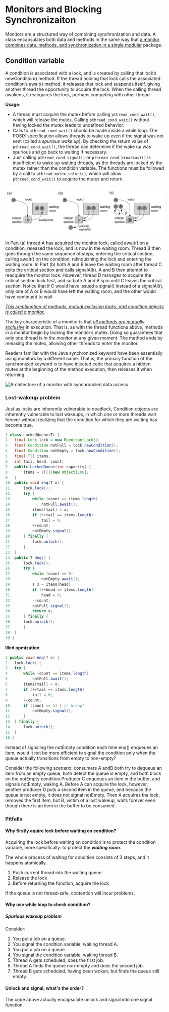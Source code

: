 # Monitors and Blocking Synchronizaiton

Monitors are a structured way of combining synchronization and data. A class encapsulates both data and methods in the same way that <u>a monitor combines data, methods, and synchronization in a single modular</u> package.

## Condition variable

A condition is associated with a lock, and is created by calling that lock’s newCondition() method. If the thread holding that lock calls the associated condition’s await() method, it releases that lock and suspends itself, giving another thread the opportunity to acquire the lock. When the calling thread awakens, it reacquires the lock, perhaps competing with other thread

**Usage**:

- A thread must acquire the mutex before calling `pthread_cond_wait()`, which will release the mutex. Calling `pthread_cond_wait()` without having locked the mutex leads to undefined behavior.
- Calls to `pthread_cond_wait()` should be made inside a while loop. The POSIX specification allows threads to wake up even if the signal was not sent (called a *spurious wake up*). By checking the return value of `pthread_cond_wait()`, the thread can determine if the wake up was spurious and go back to waiting if necessary.
- Just calling `pthread_cond_signal()` or `pthread_cond_broadcast()` is insufficient to wake up waiting threads, as the threads are locked by the mutex rather than the condition variable. The functions must be followed by a call to `pthread_mutex_unlock()`, which will allow `pthread_cond_wait()` to acquire the mutex and return.



<div>			<!--块级封装-->
    <center>	<!--将图片和文字居中-->
    <img src="media/monitor.jpg"
         alt="无法显示图片"
         style="zoom:50%"/>
    <br>		<!--换行-->
    </center>
</div>

In Part (a) thread A has acquired the monitor lock, called await() on a condition, released the lock, and is now in the waiting room. Thread B then goes through the same sequence of steps, entering the critical section, calling await() on the condition, relinquishing the lock and entering the waiting room. In Part (b) both A and B leave the waiting room after thread C exits the critical section and calls signalAll(). A and B then attempt to reacquire the monitor lock. However, thread D manages to acquire the critical section lock first, and so both A and B spin until C leaves the critical section. Notice that if C would have issued a signal() instead of a signalAll(), only one of A or B would have left the waiting room, and the other would have continued to wait

<u>*This combination of methods, mutual exclusion locks, and condition objects is called a monitor.*</u>

The key characteristic of a monitor is that <u>*all methods are mutually exclusive*</u> in execution. That is, as with the thread functions above, methods in a monitor begin by locking the monitor’s mutex. Doing so guarantees that only one thread is *in the monitor* at any given moment. The method ends by releasing the mutex, allowing other threads to enter the monitor.

Readers familiar with the Java synchronized keyword have been essentially using monitors by a different name. That is, the primary function of the synchronized keyword is to have injected code that acquires a hidden mutex at the beginning of the method execution, then releases it when returning.

![Architecture of a monitor with synchronized data access](https://w3.cs.jmu.edu/kirkpams/OpenCSF/Books/csf/html/_images/CSF-Images.7.2.png)

### Lost-wakeup problem

Just as locks are inherently vulnerable to deadlock, Condition objects are inherently vulnerable to lost wakeups, in which one or more threads wait forever without realizing that the condition for which they are waiting has become true.

```Java
1 class LockedQueue<T> {
2 	final Lock lock = new ReentrantLock();
3 	final Condition notFull = lock.newCondition();
4 	final Condition notEmpty = lock.newCondition();
5 	final T[] items;
6 	int tail, head, count;
7 	public LockedQueue(int capacity) {
8 		items = (T[])new Object[100];
9 	}
10 	public void enq(T x) {
11 		lock.lock();
12 		try {
13 			while (count == items.length)
14 				notFull.await();
15 			items[tail] = x;
16 			if (++tail == items.length)
17 				tail = 0;
18 			++count;
19 			notEmpty.signal();
20 		} finally {
21 			lock.unlock();
22 		}
23 	}
24 	public T deq() {
25 		lock.lock();
26 		try {
27 			while (count == 0)
28 				notEmpty.await();
29 			T x = items[head];
30 			if (++head == items.length)
31 				head = 0;
32 			--count;
33 			notFull.signal();
34 			return x;
35 		} finally {
36 		lock.unlock();
37 		}
38 	}
39 }
```

**Illed opmization**: 

```Java
1 public void enq(T x) {
2 	lock.lock();
3 	try {
4 		while (count == items.length)
5 			notFull.await();
6 		items[tail] = x;
7 		if (++tail == items.length)
8 			tail = 0;
9 		++count;
10 		if (count == 1) { // Wrong!
11 			notEmpty.signal();
12 		}
13 	} finally {
14 		lock.unlock();
15 	}
16 }
```

Instead of signaling the notEmpty condition each time enq() enqueues an item, would it not be more efficient to signal the condition only when the queue actually transitions from empty to non-empty?

Consider the following scenario: consumers A andB both try to dequeue an item from an empty queue, both detect the queue is empty, and both block on the notEmpty condition.Producer C enqueues an item in the buffer, and signals notEmpty, waking A. Before A can acquire the lock, however, another producer D puts a second item in the queue, and because the queue is not empty, it does not signal notEmpty. Then A acquires the lock, removes the first item, but B, victim of a lost wakeup, waits forever even though there is an item in the buffer to be consumed.



### Pitfalls

#### Why firstly aquire lock before waiting on condition?

Acquiring the lock before waiting on condition is to protect the condition variable, more specifically: to protect the ***waiting room***.

The whole process of waiting for condition consists of 3 steps, and it happens atomically.

1. Push current thread into the waiting queue
2. Release the lock
3. Before returning the function, acquire the lock

If the queue is not thread-safe, contention will incur problems.



#### Why use while loop to check condition?

##### Spurious wakeup problem

Consider:

1. You put a job on a queue.
2. You signal the condition variable, waking thread A.
3. You put a job on a queue.
4. You signal the condition variable, waking thread B.
5. Thread A gets scheduled, does the first job.
6. Thread A finds the queue non-empty and does the second job.
7. Thread B gets scheduled, having been woken, but finds the queue still empty.



#### Unlock and signal, what's the order?

The code above actually encapsulate unlock and signal into one signal function.

